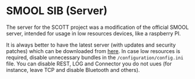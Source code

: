 # SMOOL SIB (Server)

The server for the SCOTT project was a modification of the official SMOOL server, intended for usage in low resources devices, like a raspberry PI.

It is always better to have the latest server (with updates and security patches) which can be downloaded from [here](https://bitbucket.org/jasonjxm/smool/downloads/). In case 
 low resources is required, disable unnecessary bundles in the `/configuration/config.ini` file. You can disable REST, LOG and Connector you do not uues (for instance, leave TCP and disable Bluetooth and others).

